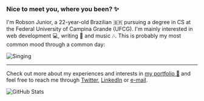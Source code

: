 ### Nice to meet you, where you been? :sparkles:

I'm Robson Junior, a 22-year-old Brazilian 🇧🇷 pursuing a degree in CS at the Federal University of Campina Grande (UFCG). I'm mainly interested in web development :computer:, writing :pencil: and music :notes:. This is probably my most common mood through a common day:

![Singing](https://media.giphy.com/media/ghNfhD2YJYz2YgY1jr/giphy.gif)

<hr />

Check out more about my experiences and interests in [my portfolio :mega:](https://jrobsonjr.github.io/) and feel free to reach me through [Twitter](https://twitter.com/JRosboJr), [LinkedIn](https://www.linkedin.com/in/jrobsonjr/) or [e-mail](mailto:jrobsonjr16@gmail.com).

![GitHub Stats](https://github-readme-stats.vercel.app/api?username=jrobsonjr&count_private=true&show_icons=true)
